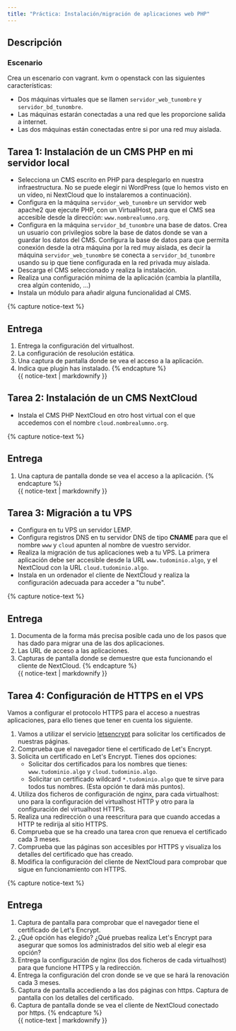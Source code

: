```yaml
---
title: "Práctica: Instalación/migración de aplicaciones web PHP"
---
```


## Descripción

### Escenario

Crea un escenario con vagrant. kvm o openstack con las siguientes características:

* Dos máquinas virtuales que se llamen `servidor_web_tunombre` y `servidor_bd_tunombre`.
* Las máquinas estarán conectadas a una red que les proporcione salida a internet.
* Las dos máquinas están conectadas entre si por una red muy aislada.

## Tarea 1: Instalación de un CMS PHP en mi servidor local

* Selecciona un CMS escrito en PHP para desplegarlo en nuestra infraestructura. No se puede elegir ni WordPress (que lo hemos visto en un vídeo, ni NextCloud que lo instalaremos a continuación).
* Configura en la máquina `servidor_web_tunombre` un servidor web apache2 que ejecute PHP, con un VirtualHost, para que el CMS sea accesible desde la dirección: `www.nombrealumno.org`.
* Configura en la máquina `servidor_bd_tunombre` una base de datos. Crea un usuario con privilegios sobre la base de datos donde se van a guardar los datos del CMS. Configura la base de datos para que permita conexión desde la otra máquina por la red muy aislada, es decir la máquina `servidor_web_tunombre` se conecta a `servidor_bd_tunombre` usando su ip que tiene configurada en la red privada muy aislada.
* Descarga el CMS seleccionado y realiza la instalación.
* Realiza una configuración mínima de la aplicación (cambia la plantilla, crea algún contenido, ...)
* Instala un módulo para añadir alguna funcionalidad al CMS.

{% capture notice-text %}
## Entrega

1. Entrega la configuración del virtualhost.
2. La configuración de resolución estática.
3. Una captura de pantalla donde se vea el acceso a la aplicación.
4. Indica que plugin has instalado.
{% endcapture %}<div class="notice--info">{{ notice-text | markdownify }}</div>

## Tarea 2: Instalación de un CMS NextCloud

* Instala el CMS PHP NextCloud en otro host virtual con el que accedemos con el nombre `cloud.nombrealumno.org`.

{% capture notice-text %}
## Entrega

1. Una captura de pantalla donde se vea el acceso a la aplicación.
{% endcapture %}<div class="notice--info">{{ notice-text | markdownify }}</div>


## Tarea 3: Migración a tu VPS

* Configura en tu VPS un servidor LEMP.
* Configura registros DNS en tu servidor DNS de tipo **CNAME** para que el nombre `www` y `cloud` apunten al nombre de vuestro servidor.
* Realiza la migración de tus aplicaciones web a tu VPS. La primera aplicación debe ser accesible desde la URL `www.tudominio.algo`, y el NextCloud con la URL `cloud.tudominio.algo`.
*  Instala en un ordenador el cliente de NextCloud y realiza la configuración adecuada para acceder a "tu nube".


{% capture notice-text %}
## Entrega

1. Documenta de la forma más precisa posible cada uno de los pasos que has dado para migrar una de las dos aplicaciones.
2. Las URL de acceso a las aplicaciones.
3. Capturas de pantalla donde se demuestre que esta funcionando el cliente de NextCloud.
{% endcapture %}<div class="notice--info">{{ notice-text | markdownify }}</div>

## Tarea 4: Configuración de HTTPS en el VPS

Vamos a configurar el protocolo HTTPS para el acceso a nuestras aplicaciones, para ello tienes que tener en cuenta los siguiente.

1. Vamos a utilizar el servicio [letsencrypt](https://letsencrypt.org) para solicitar los certificados de nuestras páginas.
2. Comprueba que el navegador tiene el certificado de Let's Encrypt.
3. Solicita un certificado en Let's Encrypt. Tienes dos opciones:
    * Solicitar dos certificados para los nombres que tienes: `www.tudominio.algo` y `cloud.tudominio.algo`.
    * Solicitar un certificado wildcard `*.tudominio.algo` que te sirve para todos tus nombres. (Esta opción te dará más puntos).
4. Utiliza dos ficheros de configuración de nginx, para cada virtualhost: uno para la configuración del virtualhost HTTP y otro para la configuración del virtualhost HTTPS.
5. Realiza una redirección o una reescritura para que cuando accedas a HTTP te redirija al sitio HTTPS.
6. Comprueba que se ha creado una tarea cron que renueva el certificado cada 3 meses.
7. Comprueba que las páginas son accesibles por HTTPS y visualiza los detalles del certificado que has creado.
8. Modifica la configuración del cliente de NextCloud para comprobar que sigue en funcionamiento con HTTPS.


{% capture notice-text %}
## Entrega

1. Captura de pantalla para comprobar que el navegador tiene el certificado de Let's Encrypt.
2. ¿Qué opción has elegido? ¿Qué pruebas realiza Let's Encrypt para asegurar que somos los administrados del sitio web al elegir esa opción? 
3. Entrega la configuración de nginx (los dos ficheros de cada virtualhost) para que funcione HTTPS y la redirección.
4. Entrega la configuración del cron donde se ve que se hará la renovación cada 3 meses.
5. Captura de pantalla accediendo a las dos páginas con https. Captura de pantalla con los detalles del certificado.
6. Captura de pantalla donde se vea el cliente de NextCloud conectado por https.
{% endcapture %}<div class="notice--info">{{ notice-text | markdownify }}</div>
